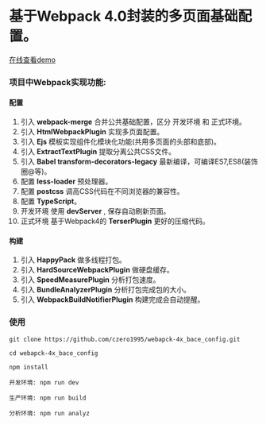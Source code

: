 # 基于Webpack 4.0封装的多页面基础配置。
 
 [在线查看demo](http://webpack.fancystore.cn)
    

### 项目中Webpack实现功能:

#### 配置
1. 引入 **webpack-merge** 合并公共基础配置，区分 开发环境 和 正式环境。
2. 引入 **HtmlWebpackPlugin**  实现多页面配置。
3. 引入 **Ejs** 模板实现组件化模块化功能(共用多页面的头部和底部)。
4. 引入 **ExtractTextPlugin** 提取分离公共CSS文件。
7. 引入 **Babel transform-decorators-legacy** 最新编译，可编译ES7,ES8(装饰圈@等)。
8. 配置 **less-loader** 预处理器。
9. 配置 **postcss** 调高CSS代码在不同浏览器的兼容性。
10. 配置 **TypeScript**。
11. 开发环境 使用 **devServer** , 保存自动刷新页面。
12. 正式环境 基于Webpack4的 **TerserPlugin** 更好的压缩代码。


#### 构建
1. 引入 **HappyPack** 做多线程打包。
2. 引入 **HardSourceWebpackPlugin** 做硬盘缓存。
3. 引入 **SpeedMeasurePlugin** 分析打包速度。
4. 引入 **BundleAnalyzerPlugin**  分析打包完成包的大小。
5. 引入 **WebpackBuildNotifierPlugin** 构建完成会自动提醒。


### 使用
    
    git clone https://github.com/czero1995/webapck-4x_bace_config.git
    
    cd webapck-4x_bace_config
    
    npm install
    
    开发环境: npm run dev
    
    生产环境: npm run build
    
    分析环境: npm run analyz
    
